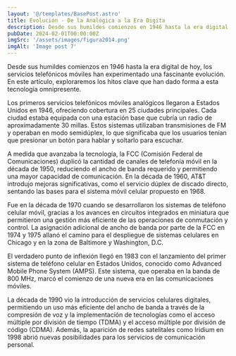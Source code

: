 ```yaml
---
layout: '@/templates/BasePost.astro'
title: Evolución - De la Analógica a la Era Digita
description: Desde sus humildes comienzos en 1946 hasta la era digital de hoy, los servicios telefónicos móviles han experimentado una fascinante evolución.
pubDate: 2024-02-01T00:00:00Z
imgSrc: '/assets/images/figura2014.png'
imgAlt: 'Image post 7'
---
```


Desde sus humildes comienzos en 1946 hasta la era digital de hoy, los servicios telefónicos móviles han experimentado una fascinante evolución. En este artículo, exploraremos los hitos clave que han dado forma a esta tecnología omnipresente.

Los primeros servicios telefónicos móviles analógicos llegaron a Estados Unidos en 1946, ofreciendo cobertura en 25 ciudades principales. Cada ciudad estaba equipada con una estación base que cubría un radio de aproximadamente 30 millas. Estos sistemas utilizaban transmisiones de FM y operaban en modo semidúplex, lo que significaba que los usuarios tenían que presionar un botón para hablar y soltarlo para escuchar.

A medida que avanzaba la tecnología, la FCC (Comisión Federal de Comunicaciones) duplicó la cantidad de canales de telefonía móvil en la década de 1950, reduciendo el ancho de banda requerido y permitiendo una mayor capacidad de comunicación. En la década de 1960, AT&T introdujo mejoras significativas, como el servicio dúplex de discado directo, sentando las bases para el sistema móvil celular propuesto en 1968.

Fue en la década de 1970 cuando se desarrollaron los sistemas de teléfono celular móvil, gracias a los avances en circuitos integrados en miniatura que permitieron una gestión más eficiente de las operaciones de conmutación y control. La asignación adicional de ancho de banda por parte de la FCC en 1974 y 1975 allanó el camino para el despliegue de sistemas celulares en Chicago y en la zona de Baltimore y Washington, D.C.

El verdadero punto de inflexión llegó en 1983 con el lanzamiento del primer sistema de teléfono celular en Estados Unidos, conocido como Advanced Mobile Phone System (AMPS). Este sistema, que operaba en la banda de 800 MHz, marcó el comienzo de una nueva era en las comunicaciones móviles.

La década de 1990 vio la introducción de servicios celulares digitales, permitiendo un uso más eficiente del ancho de banda a través de la compresión de voz y la implementación de tecnologías como el acceso múltiple por división de tiempo (TDMA) y el acceso múltiple por división de código (CDMA). Además, la aparición de redes satelitales como Iridium en 1998 abrió nuevas posibilidades para los servicios de comunicación personal.

